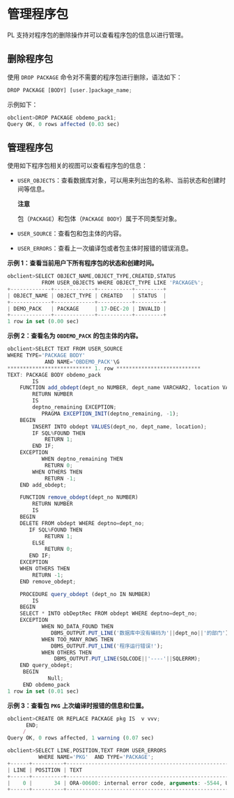 管理程序包 
==========================

PL 支持对程序包的删除操作并可以查看程序包的信息以进行管理。

删除程序包 
--------------------------

使用 `DROP PACKAGE` 命令对不需要的程序包进行删除，语法如下：

```javascript
DROP PACKAGE [BODY] [user.]package_name;
```



示例如下：

```javascript
obclient>DROP PACKAGE obdemo_pack1;
Query OK, 0 rows affected (0.03 sec)
```



管理程序包 
--------------------------

使用如下程序包相关的视图可以查看程序包的信息：

* `USER_OBJECTS`：查看数据库对象，可以用来列出包的名称、当前状态和创建时间等信息。

  **注意**

  

  包（`PACKAGE`）和包体（`PACKAGE BODY`）属于不同类型对象。
  




<!-- -->

* `USER_SOURCE`：查看包和包主体的内容。

  

* `USER_ERRORS`：查看上一次编译包或者包主体时报错的错误消息。

  




**示例 1：查看当前用户下所有程序包的状态和创建时间。** 

```javascript
obclient>SELECT OBJECT_NAME,OBJECT_TYPE,CREATED,STATUS 
           FROM USER_OBJECTS WHERE OBJECT_TYPE LIKE 'PACKAGE%';
+-------------+-------------+-----------+---------+
| OBJECT_NAME | OBJECT_TYPE | CREATED   | STATUS  |
+-------------+-------------+-----------+---------+
| DEMO_PACK   | PACKAGE     | 17-DEC-20 | INVALID |
+-------------+-------------+-----------+---------+
1 row in set (0.00 sec)
```



**示例 2：查看名为** **`OBDEMO_PACK`** **的包主体的内容。** 

```javascript
obclient>SELECT TEXT FROM USER_SOURCE 
WHERE TYPE='PACKAGE BODY' 
            AND NAME='OBDEMO_PACK'\G
*************************** 1. row ***************************
TEXT: PACKAGE BODY obdemo_pack
        IS
    FUNCTION add_obdept(dept_no NUMBER, dept_name VARCHAR2, location VARCHAR2)
        RETURN NUMBER
        IS
        deptno_remaining EXCEPTION;
           PRAGMA EXCEPTION_INIT(deptno_remaining, -1);
    BEGIN
        INSERT INTO obdept VALUES(dept_no, dept_name, location);
        IF SQL%FOUND THEN
            RETURN 1;
        END IF;
    EXCEPTION
           WHEN deptno_remaining THEN
            RETURN 0;
        WHEN OTHERS THEN
            RETURN -1;
    END add_obdept;

    FUNCTION remove_obdept(dept_no NUMBER)
        RETURN NUMBER
        IS
    BEGIN
    DELETE FROM obdept WHERE deptno=dept_no;
       IF SQL%FOUND THEN
            RETURN 1;
        ELSE
            RETURN 0;
       END IF;
    EXCEPTION
    WHEN OTHERS THEN
        RETURN -1;
    END remove_obdept;

    PROCEDURE query_obdept (dept_no IN NUMBER)
        IS
    BEGIN
    SELECT * INTO obDeptRec FROM obdept WHERE deptno=dept_no;
    EXCEPTION
           WHEN NO_DATA_FOUND THEN
              DBMS_OUTPUT.PUT_LINE('数据库中没有编码为'||dept_no||'的部门');
           WHEN TOO_MANY_ROWS THEN
              DBMS_OUTPUT.PUT_LINE('程序运行错误!');
           WHEN OTHERS THEN
               DBMS_OUTPUT.PUT_LINE(SQLCODE||'----'||SQLERRM);
    END query_obdept;
     BEGIN
             Null;
     END obdemo_pack
1 row in set (0.01 sec)
```



**示例 3：查看包** **`PKG`** **上次编译时报错的信息和位置。** 

```javascript
obclient>CREATE OR REPLACE PACKAGE pkg IS  v vvv; 
      END;
     /
Query OK, 0 rows affected, 1 warning (0.07 sec)

obclient>SELECT LINE,POSITION,TEXT FROM USER_ERRORS 
          WHERE NAME='PKG'  AND TYPE='PACKAGE';
+------+----------+------------------------------------------------------------------------+
| LINE | POSITION | TEXT                                                                   |
+------+----------+------------------------------------------------------------------------+
|    0 |       34 | ORA-00600: internal error code, arguments: -5544, Undeclared type: VVV |
+------+----------+------------------------------------------------------------------------+
```


